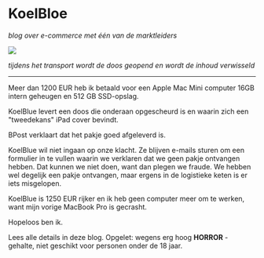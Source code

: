 # KoelBloe
*blog over e-commerce met één van de marktleiders*

![](https://webdocs.be/d/21/Coolblue_-_alles_voor_een_glimlach_25D6E2FE.png)

*tijdens het transport wordt de doos geopend en wordt de inhoud verwisseld*

---

Meer dan 1200 EUR heb ik betaald voor een Apple Mac Mini computer 16GB intern geheugen en 512 GB SSD-opslag.

KoelBlue levert een doos die onderaan opgescheurd is en waarin zich een "tweedekans" iPad cover bevindt. 

BPost verklaart dat het pakje goed afgeleverd is. 

KoelBlue wil niet ingaan op onze klacht. Ze blijven e-mails sturen om een formulier in te vullen waarin we verklaren dat we geen pakje ontvangen hebben. Dat kunnen we niet doen, want dan plegen we fraude. We hebben wel degelijk een pakje ontvangen, maar ergens in de logistieke keten is er iets misgelopen. 

KoelBlue is 1250 EUR rijker en ik heb geen computer meer om te werken, want mijn vorige MacBook Pro is gecrasht. 

Hopeloos ben ik.

Lees alle details in deze blog. Opgelet: wegens erg hoog **HORROR** - gehalte, niet geschikt voor personen onder de 18 jaar.
